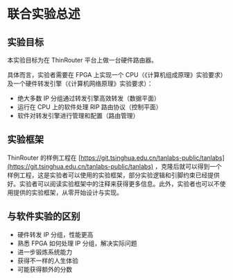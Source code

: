 # 联合实验总述

## 实验目标

本实验目标为在 ThinRouter 平台上做一台硬件路由器。

具体而言，实验者需要在 FPGA 上实现一个 CPU（《计算机组成原理》实验要求）及一个硬件转发引擎（《计算机网络原理》实验要求）：

* 绝大多数 IP 分组通过转发引擎高效转发（数据平面）
* 运行在 CPU 上的软件处理 RIP 路由协议（控制平面）
* 软件对转发引擎进行管理和配置（路由管理）

## 实验框架

ThinRouter 的样例工程在 [https://git.tsinghua.edu.cn/tanlabs-public/tanlabs](https://git.tsinghua.edu.cn/tanlabs-public/tanlabs) ，克隆后就可以得到一个样例工程，这是实验者可以使用的实验框架，部分实验逻辑和引脚约束已经提供好。实验者可以阅读实验框架中的注释来获得更多信息。此外，实验者也可以不使用提供的实验框架，从零开始设计与实现。

## 与软件实验的区别

* 硬件转发 IP 分组，性能更高
* 熟悉 FPGA 如何处理 IP 分组，解决实际问题
* 进一步锻炼系统能力
* 获得不一样的人生体验
* 可能获得额外的分数